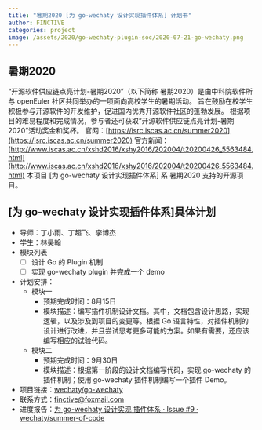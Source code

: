 ```yaml
---
title: "暑期2020 [为 go-wechaty 设计实现插件体系] 计划书"
author: FINCTIVE
categories: project
image: /assets/2020/go-wechaty-plugin-soc/2020-07-21-go-wechaty.png
---
```


## 暑期2020

“开源软件供应链点亮计划-暑期2020”（以下简称 暑期2020）是由中科院软件所与 openEuler 社区共同举办的一项面向高校学生的暑期活动。
旨在鼓励在校学生积极参与开源软件的开发维护，促进国内优秀开源软件社区的蓬勃发展。
根据项目的难易程度和完成情况，参与者还可获取“开源软件供应链点亮计划-暑期2020”活动奖金和奖杯。
官网：[https://isrc.iscas.ac.cn/summer2020](https://isrc.iscas.ac.cn/summer2020) 官方新闻：[http://www.iscas.ac.cn/xshd2016/xshy2016/202004/t20200426_5563484.html](http://www.iscas.ac.cn/xshd2016/xshy2016/202004/t20200426_5563484.html)
本项目 [为 go-wechaty 设计实现插件体系] 系 暑期2020 支持的开源项目。

## [为 go-wechaty 设计实现插件体系]具体计划

- 导师：丁小雨、丁超飞、李博杰
- 学生：林昊翰
- 模块列表
  - [ ] 设计 Go 的 Plugin 机制
  - [ ] 实现 go-wechaty plugin 并完成一个 demo
- 计划安排：
  - 模块一
    - 预期完成时间：8月15日
    - 模块描述：编写插件机制设计文档。其中，文档包含设计思路，实现逻辑，以及涉及到项目的变更等。根据 Go 语言特性，对插件机制的设计进行改进，并且尝试思考更多可能的方案。如果有需要，还应该编写相应的试验代码。
  - 模块二
    - 预期完成时间：9月30日
    - 模块描述：根据第一阶段的设计文档编写代码，实现 go-wechaty 的插件机制；使用 go-wechaty 插件机制编写一个插件 Demo。
- 项目链接：[wechaty/go-wechaty](https://github.com/wechaty/go-wechaty)
- 联系方式：finctive@foxmail.com
- 进度报告：[为 go-wechaty 设计实现 插件体系 · Issue #9 · wechaty/summer-of-code](https://github.com/wechaty/summer-of-code/issues/9)
